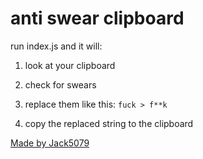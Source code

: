 # anti swear clipboard

run index.js and it will:

1. look at your clipboard

2. check for swears

3. replace them like this: `fuck > f**k`

4. copy the replaced string to the clipboard

[Made by Jack5079](https://jack5079.github.io)
